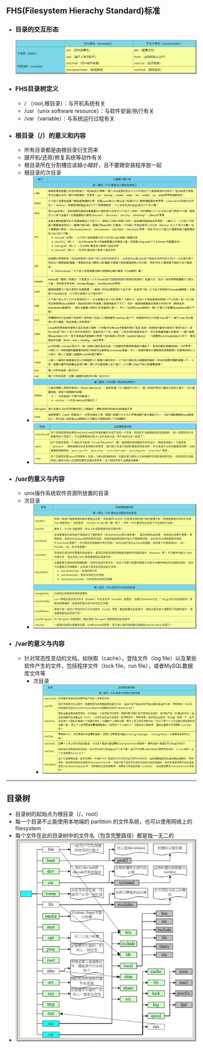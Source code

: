 ## FHS(Filesystem Hierachy Standard)标准
- ### 目录的交互形态

    ![](../images/2023-03-18-14-47-37.png)
- ### FHS目录树定义
  - / （root,根目录）：与开机系统有关
  - /usr（unix software resource）：与软件安装/执行有关
  - /var（variable）：与系统运行过程有关
- ### 根目录（/）的意义和内容
  - 所有目录都是由根目录衍生而来
  - 跟开机/还原/修复系统等动作有关
  - 根目录所在分割槽应该越小越好，且不要跟安装程序放一起
  - 根目录的次目录
    - ![](../images/2023-03-18-19-46-30.png)
    - ![](../images/2023-03-18-14-36-14.png)
- ### /usr的意义与内容
  - unix操作系统软件资源所放置的目录
  - 次目录
    - ![](../images/2023-03-18-14-46-15.png)
- ### /var的意义与内容
  - 针对常态性变动的文档，如快取（cache），登陆文件（log file）以及某些软件产生的文件，包括程序文件（lock file，run file），或者MySQL数据库文件等
    - 次目录
      - ![](../images/2023-03-18-14-50-44.png)
---
## 目录树
- 目录树的起始点为根目录（/，root）
- 每一个目录不止能使用本地端的 partition 的文件系统，也可以使用网络上的 filesystem
- 每个文件在此的目录树中的文件名（包含完整路径）都是独一无二的
- ![](../images/2023-03-18-14-54-46.png)